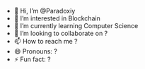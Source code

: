 - 👋 Hi, I’m @Paradoxiy
- 👀 I’m interested in Blockchain
- 🌱 I’m currently learning Computer Science
- 💞️ I’m looking to collaborate on ?
- 📫 How to reach me ?
- 😄 Pronouns: ?
- ⚡ Fun fact: ?
